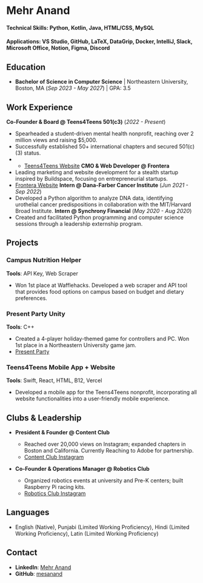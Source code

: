 # Mehr Anand
 
#### Technical Skills: Python, Kotlin, Java, HTML/CSS, MySQL
#### Applications: VS Studio, GitHub, LaTeX, DataGrip, Docker, IntelliJ, Slack, Microsoft Office, Notion, Figma, Discord


## Education
- **Bachelor of Science in Computer Science** | Northeastern University, Boston, MA (_Sep 2023 - May 2027_) | GPA: 3.5

## Work Experience
**Co-Founder & Board @ Teens4Teens 501(c3)** (_2022 - Present_)  
- Spearheaded a student-driven mental health nonprofit, reaching over 2 million views and raising $5,000.  
- Successfully established 50+ international chapters and secured 501(c)(3) status.
- - [Teens4Teens Website](https://www.teens4teens.net/)
**CMO & Web Developer @ Frontera**  
- Leading marketing and website development for a stealth startup inspired by Buildspace, focusing on entrepreneurial startups.
- [Frontera Website](https://frontera.me/)
**Intern @ Dana-Farber Cancer Institute** (_Jun 2021 - Sep 2022_)  
- Developed a Python algorithm to analyze DNA data, identifying urothelial cancer predispositions in collaboration with the MIT/Harvard Broad Institute.
**Intern @ Synchrony Financial** (_May 2020 - Aug 2020_)  
- Created and facilitated Python programming and computer science sessions through a leadership externship program.

## Projects

### Campus Nutrition Helper
**Tools**: API Key, Web Scraper  
- Won 1st place at Wafflehacks. Developed a web scraper and API tool that provides food options on campus based on budget and dietary preferences.

### Present Party Unity
**Tools**: C++  
- Created a 4-player holiday-themed game for controllers and PC. Won 1st place in a Northeastern University game jam.
- [Present Party](https://fizzy214.itch.io/present-party)

### Teens4Teens Mobile App + Website
**Tools**: Swift, React, HTML, B12, Vercel  
- Developed a mobile app for the Teens4Teens nonprofit, incorporating all website functionalities into a user-friendly mobile experience.

## Clubs & Leadership

- **President & Founder @ Content Club**  
  - Reached over 20,000 views on Instagram; expanded chapters in Boston and California. Currently Reaching to Adobe for partnership.
  - [Content Club Instagram](https://www.instagram.com/neucontentclub/reels/)
  
- **Co-Founder & Operations Manager @ Robotics Club**  
  - Organized robotics events at university and Pre-K centers; built Raspberry Pi racing kits.
  - [Robotics Club Instagram](https://www.instagram.com/neuoak_robotics/)

## Languages
- English (Native), Punjabi (Limited Working Proficiency), Hindi (Limited Working Proficiency), Latin (Limited Working Proficiency)

## Contact
- **LinkedIn**: [Mehr Anand](https://www.linkedin.com/in/mehr-anand/)  
- **GitHub**: [mesanand](https://github.com/mesanand)

